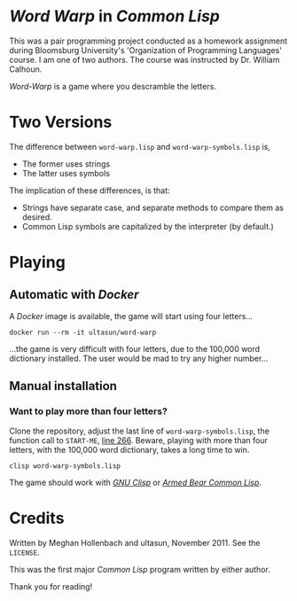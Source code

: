 # *Word Warp* in *Common Lisp*
This was a pair programming project conducted as a homework assignment during Bloomsburg University's 'Organization of Programming Languages' course.  I am one of two authors.  The course was instructed by Dr. William Calhoun.

*Word-Warp* is a game where you descramble the letters.  

# Two Versions

The difference between `word-warp.lisp` and `word-warp-symbols.lisp` is, 
* The former uses strings 
* The latter uses symbols
 
The implication of these differences, is that:
* Strings have separate case, and separate methods to compare them as desired.
* Common Lisp symbols are capitalized by the interpreter (by default.)

# Playing
## Automatic with *Docker*
A *Docker* image is available, the game will start using four letters...

`docker run --rm -it ultasun/word-warp`

...the game is very difficult with four letters, due to the 100,000 word dictionary installed.  The user would be mad to try any higher number...
## Manual installation
### Want to play more than four letters?
Clone the repository, adjust the last line of `word-warp-symbols.lisp`, the function call to `START-ME`, [line 266](https://github.com/ultasun/word-warp/blob/master/word-warp-symbols.lisp#L266).  Beware, playing with more than four letters, with the 100,000 word dictionary, takes a long time to win.

`clisp word-warp-symbols.lisp`

The game should work with [*GNU Clisp*](https://clisp.sourceforge.io/) or [*Armed Bear Common Lisp*](https://armedbear.common-lisp.dev/).

# Credits
Written by Meghan Hollenbach and ultasun, November 2011.  See the `LICENSE`.

This was the first major *Common Lisp* program written by either author.

Thank you for reading!